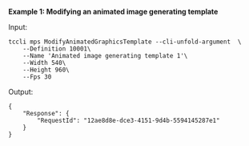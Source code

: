 **Example 1: Modifying an animated image generating template**



Input: 

```
tccli mps ModifyAnimatedGraphicsTemplate --cli-unfold-argument  \
    --Definition 10001\
    --Name 'Animated image generating template 1'\
    --Width 540\
    --Height 960\
    --Fps 30
```

Output: 
```
{
    "Response": {
        "RequestId": "12ae8d8e-dce3-4151-9d4b-5594145287e1"
    }
}
```

